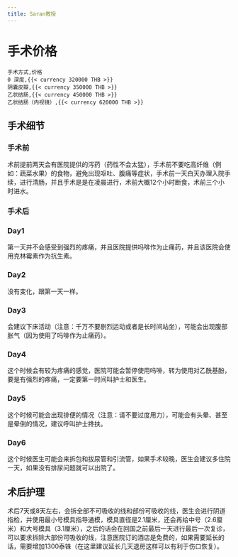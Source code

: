 ```yaml
---
title: Saran教授
---
```


# 手术价格

```csv
手术方式,价格
0 深度,{{< currency 320000 THB >}}
阴囊皮瓣,{{< currency 350000 THB >}}
乙状结肠,{{< currency 450000 THB >}}
乙状结肠（内视镜）,{{< currency 620000 THB >}}
```

## 手术细节

### 手术前

术前提前两天会有医院提供的泻药（药性不会太猛），手术前不要吃高纤维（例如：蔬菜水果）的食物，避免出现呕吐、腹痛等症状，手术前一天白天办理入院手续，进行清肠，并且手术是是在凌晨进行，术前大概12个小时断食，术前三个小时进水。

### 手术后

### Day1

第一天并不会感受到强烈的疼痛，并且医院提供吗啡作为止痛药，并且该医院会使用克林霉素作为抗生素。

### Day2

没有变化，跟第一天一样。

### Day3

会建议下床活动（注意：千万不要剧烈运动或者是长时间站坐），可能会出现腹部胀气（因为使用了吗啡作为止痛药）。

### Day4

这个时候会有较为疼痛的感觉，医院可能会暂停使用吗啡，转为使用对乙酰基酚，要是有强烈的疼痛，一定要第一时间叫护士和医生。

### Day5

这个时候可能会出现排便的情况（注意：请不要过度用力），可能会有头晕、甚至是晕倒的情况，建议呼叫护士搀扶。

### Day6

这个时候医生可能会来拆包和拔尿管和引流管，如果手术较晚，医生会建议多住院一天，如果没有排尿问题就可以出院了。

## 术后护理

术后7天或8天左右，会拆全部不可吸收的线和部份可吸收的线，医生会进行阴道指检，并使用最小号模具指导通模，模具直径是2.1厘米，还会再给中号（2.6厘米）和大号模具（3.1厘米），之后的话会在回国之前最后一天进行最后一次复诊，可以要求拆除大部份可吸收的线，注意医院订的酒店是免费的，如果需要延长的话，需要增加1300泰铢（在这里建议延长几天退房这样可以有利于伤口恢复）。
